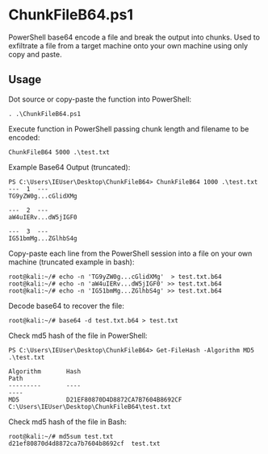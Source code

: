 # ChunkFileB64.ps1
PowerShell base64 encode a file and break the output into chunks. Used to exfiltrate a file from a target machine onto your own machine using only copy and paste.

## Usage

Dot source or copy-paste the function into PowerShell:

```
. .\ChunkFileB64.ps1
```

Execute function in PowerShell passing chunk length and filename to be encoded:

```
ChunkFileB64 5000 .\test.txt
```

Example Base64 Output (truncated):

```
PS C:\Users\IEUser\Desktop\ChunkFileB64> ChunkFileB64 1000 .\test.txt
---  1  ---
TG9yZW0g...cGlidXMg

---  2  ---
aW4uIERv...dW5jIGF0

---  3  ---
IG51bmMg...ZGlhbS4g
```

Copy-paste each line from the PowerShell session into a file on your own machine (truncated example in bash):
```
root@kali:~/# echo -n 'TG9yZW0g...cGlidXMg'  > test.txt.b64
root@kali:~/# echo -n 'aW4uIERv...dW5jIGF0' >> test.txt.b64
root@kali:~/# echo -n 'IG51bmMg...ZGlhbS4g' >> test.txt.b64
```

Decode base64 to recover the file:
```
root@kali:~/# base64 -d test.txt.b64 > test.txt
```

Check md5 hash of the file in PowerShell:
```
PS C:\Users\IEUser\Desktop\ChunkFileB64> Get-FileHash -Algorithm MD5 .\test.txt

Algorithm       Hash                                                                   Path
---------       ----                                                                   ----
MD5             D21EF80870D4D8872CA7B7604B8692CF                                       C:\Users\IEUser\Desktop\ChunkFileB64\test.txt
```

Check md5 hash of the file in Bash:
```
root@kali:~/# md5sum test.txt
d21ef80870d4d8872ca7b7604b8692cf  test.txt
```
